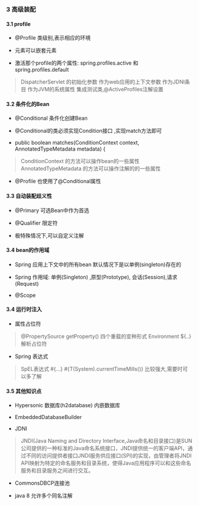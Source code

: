 ### 3 高级装配

#### 3.1 profile

* @Profile 类级别,表示相应的环境

* <beans> 元素可以嵌套元素<beans>

* 激活那个profile的两个属性: spring.profiles.active 和 spring.profiles.default
> DispatcherServlet 的初始化参数
> 作为web应用的上下文参数
> 作为JDNI条目
> 作为JVM的系统属性
> 集成测试类,@ActiveProfiles注解设置

#### 3.2 条件化的Bean

* @Conditional 条件化创建Bean

* @Conditional的类必须实现Condition接口 ,实现match方法即可

* public boolean matches(ConditionContext context, AnnotatedTypeMetadata metadata) {
> ConditionContext 的方法可以操作bean的一些属性
> AnnotatedTypeMetadata 的方法可以操作注解的的一些属性

* @Profile 也使用了@Conditional属性

#### 3.3 自动装配歧义性

* @Primary 可选Bean中作为首选

* @Qualifier 限定符

* 极特殊情况下,可以自定义注解

#### 3.4 bean的作用域

* Spring 应用上下文中的所有bean 默认情况下是以单例(singleton)存在的

* Spring 作用域: 单例(Singleton) ,原型(Prototype), 会话(Session),请求(Request)

* @Scope

#### 3.4 运行时注入

* 属性占位符
> @PropertySource
> getProperty() 四个重载的变种形式
> Environment
> ${..} 解析占位符


* Spring 表达式
> SpEL表达式
> #{...}
> #{T(System).currentTimeMills()}
> 比较强大,需要时可以多了解

#### 3.5 其他知识点

* Hypersonic 数据库(h2database) 内嵌数据库

* EmbeddedDatabaseBuilder

* JDNI
>JNDI(Java Naming and Directory Interface,Java命名和目录接口)是SUN公司提供的一种标准的Java命名系统接口，JNDI提供统一的客户端API，通过不同的访问提供者接口JNDI服务供应接口(SPI)的实现，由管理者将JNDI API映射为特定的命名服务和目录系统，使得Java应用程序可以和这些命名服务和目录服务之间进行交互。

* CommonsDBCP连接池

* java 8 允许多个同名注解
